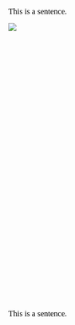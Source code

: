 <span
style="font-size:12pt;font-family:&quot;Times New Roman&quot;;color:#000000;font-weight:400">This
is a sentence.</span>

<span
style="overflow: hidden; display: inline-block; margin: 0.00px 0.00px; border: 0.00px solid #000000; transform: rotate(0.00rad) translateZ(0px); -webkit-transform: rotate(0.00rad) translateZ(0px); width: 930.67px; height: 561.33px;">![](https://lh3.googleusercontent.com/8GXHKGYsI3QdEDc7H7nE3EMAqnJr8XoEfqIQnuBtPwwyGhN3RTurJMAEtKGFnN0YEnzyWJJQVnGExTUJaaSPQ2bnsYKJDM7YS687SToToeufE6VtmXFQMXJczLchEibE-jJKlwDX)</span>

<span
style="font-size:12pt;font-family:&quot;Times New Roman&quot;;color:#000000;font-weight:400">This
is a sentence.</span>

<div>

<span
style="font-size:12pt;font-family:&quot;Times New Roman&quot;;color:#000000;font-weight:400"> </span>

</div>
